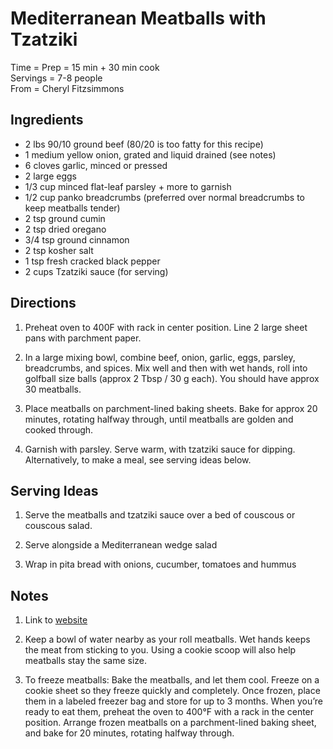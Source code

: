 Mediterranean Meatballs with Tzatziki 
=====

Time = Prep = 15 min + 30 min cook  \
Servings = 7-8 people \
From = Cheryl Fitzsimmons

**Ingredients**
----
- 2 lbs 90/10 ground beef (80/20 is too fatty for this recipe)
- 1 medium yellow onion, grated and liquid drained (see notes)
- 6 cloves garlic, minced or pressed
- 2 large eggs
- 1/3 cup minced flat-leaf parsley + more to garnish
- 1/2 cup panko breadcrumbs (preferred over normal breadcrumbs to keep meatballs tender)
- 2 tsp ground cumin
- 2 tsp dried oregano
- 3/4 tsp ground cinnamon
- 2 tsp kosher salt
- 1 tsp fresh cracked black pepper
- 2 cups Tzatziki sauce (for serving)


**Directions**
----
1. Preheat oven to 400F with rack in center position. Line 2 large sheet pans with parchment paper. 

2. In a large mixing bowl, combine beef, onion, garlic, eggs, parsley, breadcrumbs, and spices. Mix well and then with wet hands, roll into golfball size balls (approx 2 Tbsp / 30 g each). You should have approx 30 meatballs. 

3. Place meatballs on parchment-lined baking sheets. Bake for approx 20 minutes, rotating halfway through, until meatballs are golden and cooked through. 

4. Garnish with parsley. Serve warm, with tzatziki sauce for dipping. Alternatively, to make a meal, see serving ideas below. 

**Serving Ideas**
----
1. Serve the meatballs and tzatziki sauce over a bed of couscous or couscous salad.

2. Serve alongside a Mediterranean wedge salad

3. Wrap in pita bread with onions, cucumber, tomatoes and hummus


**Notes**
----
1. Link to [website](https://themodernproper.com/mediterranean-meatballs-with-tzatziki)

2. Keep a bowl of water nearby as your roll meatballs. Wet hands keeps the meat from sticking to you. Using a cookie scoop will also help meatballs stay the same size. 

3. To freeze meatballs: Bake the meatballs, and let them cool. Freeze on a cookie sheet so they freeze quickly and completely. Once frozen, place them in a labeled freezer bag and store for up to 3 months. When you’re ready to eat them, preheat the oven to 400°F with a rack in the center position. Arrange frozen meatballs on a parchment-lined baking sheet, and bake for 20 minutes, rotating halfway through. 
